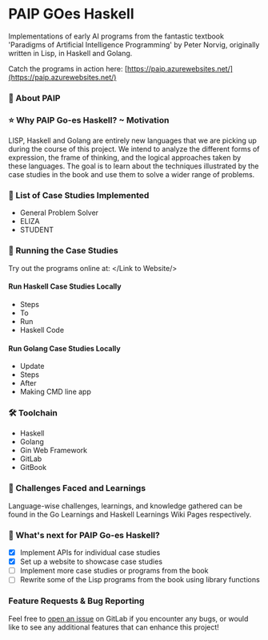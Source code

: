# PAIP GOes Haskell

Implementations of early AI programs from the fantastic textbook 'Paradigms of Artificial Intelligence Programming' by Peter Norvig, originally written in Lisp, in Haskell and Golang.

Catch the programs in action here: [https://paip.azurewebsites.net/](https://paip.azurewebsites.net/)

### :book: About PAIP

### :star: Why PAIP Go-es Haskell? \~ Motivation

LISP, Haskell and Golang are entirely new languages that we are picking up during the course of this project. We intend to analyze the different forms of expression, the frame of thinking, and the logical approaches taken by these languages. The goal is to learn about the techniques illustrated by the case studies in the book and use them to solve a wider range of problems.

### :dart: List of Case Studies Implemented

* General Problem Solver
* ELIZA
* STUDENT

### :rocket: Running the Case Studies

Try out the programs online at: \</Link to Website/>

#### Run Haskell Case Studies Locally

* Steps
* To
* Run
* Haskell Code

#### Run Golang Case Studies Locally

* Update
* Steps
* After
* Making CMD line app

### 🛠️ Toolchain

* Haskell
* Golang
* Gin Web Framework
* GitLab
* GitBook

### :pencil: Challenges Faced and Learnings

Language-wise challenges, learnings, and knowledge gathered can be found in the Go Learnings and Haskell Learnings Wiki Pages respectively.

### :construction: What's next for PAIP Go-es Haskell?

* [x] Implement APIs for individual case studies
* [x] Set up a website to showcase case studies
* [ ] Implement more case studies or programs from the book
* [ ] Rewrite some of the Lisp programs from the book using library functions

### Feature Requests & Bug Reporting

Feel free to [open an issue](https://gitlab.com/indujashankar/paip-goes-haskell/-/issues) on GitLab if you encounter any bugs, or would like to see any additional features that can enhance this project!
